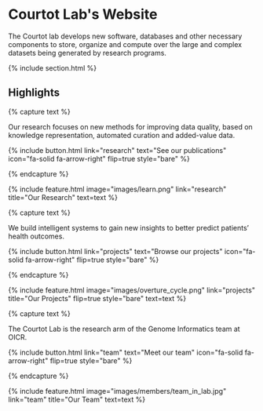 ---
---

# Courtot Lab's Website

The Courtot lab develops new software, databases and other necessary components to store, organize and compute over the large and complex datasets being generated by research programs. 

{% include section.html %}

## Highlights

{% capture text %}

Our research focuses on new methods for improving data quality, based on knowledge representation, automated curation and added-value data.

{%
  include button.html
  link="research"
  text="See our publications"
  icon="fa-solid fa-arrow-right"
  flip=true
  style="bare"
%}

{% endcapture %}

{%
  include feature.html
  image="images/learn.png"
  link="research"
  title="Our Research"
  text=text
%}

{% capture text %}

We build intelligent systems to gain new insights to better predict patients’ health outcomes.

{%
  include button.html
  link="projects"
  text="Browse our projects"
  icon="fa-solid fa-arrow-right"
  flip=true
  style="bare"
%}

{% endcapture %}

{%
  include feature.html
  image="images/overture_cycle.png"
  link="projects"
  title="Our Projects"
  flip=true
  style="bare"
  text=text
%}

{% capture text %}

The Courtot Lab is the research arm of the Genome Informatics team at OICR.

{%
  include button.html
  link="team"
  text="Meet our team"
  icon="fa-solid fa-arrow-right"
  flip=true
  style="bare"
%}

{% endcapture %}

{%
  include feature.html
  image="images/members/team_in_lab.jpg"
  link="team"
  title="Our Team"
  text=text
%}
